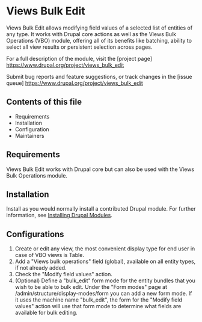 # Views Bulk Edit

Views Bulk Edit allows modifying field values of a selected list of entities
of any type. It works with Drupal core actions as well as the
Views Bulk Operations (VBO) module, offering all of its benefits like batching,
ability to select all view results or persistent selection across pages.

For a full description of the module, visit the
[project page] https://www.drupal.org/project/views_bulk_edit

Submit bug reports and feature suggestions, or track changes in the
[issue queue] https://www.drupal.org/project/views_bulk_edit


## Contents of this file

- Requirements
- Installation
- Configuration
- Maintainers


## Requirements

Views Bulk Edit works with Drupal core but can also be used with
the Views Bulk Operations module.
 
 
## Installation

Install as you would normally install a contributed Drupal module. For further
information, see
[Installing Drupal Modules](https://www.drupal.org/docs/extending-drupal/installing-drupal-modules).
 
 
## Configurations

 1. Create or edit any view, the most convenient display type for end
      user in case of VBO views is Table.
 2. Add a "Views bulk operations" field (global), available on
      all entity types, if not already added.
 3. Check the "Modify field values" action.
 4. (Optional) Define a "bulk_edit" form mode for the entity bundles
      that you wish to be able to bulk edit. Under the "Form modes" page
      at /admin/structure/display-modes/form you can add a new form
      mode. If it uses the machine name "bulk_edit", the form for the
      "Modify field values" action will use that form mode to determine
      what fields are available for bulk editing.
